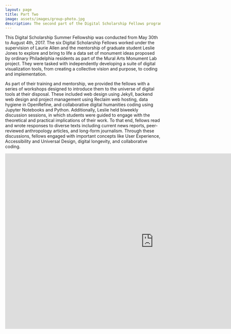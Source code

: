 ```yaml
---
layout: page
title: Part Two
image: assets/images/group-photo.jpg
description: The second part of the Digital Scholarship Fellows program was a full summer internship program.
---
```

This  Digital Scholarship Summer Fellowship was conducted from May 30th to August 4th, 2017.  The six Digital Scholarship Fellows worked under the supervision of Laurie Allen and the mentorship of graduate student Leslie Jones to explore and bring to life a data set of monument ideas proposed by ordinary Philadelphia residents as part of the Mural Arts Monument Lab project. They were tasked with independently developing a suite of digital visualization tools, from creating a collective vision and purpose, to coding and implementation.

As part of their training and mentorship, we provided the fellows with a series of workshops designed to introduce them to the universe of digital tools at their disposal. These included web design using Jekyll, backend web design and project management using Reclaim web hosting, data hygiene in OpenRefine, and collaborative digital humanities coding using Jupyter Notebooks and Python. Additionally, Leslie held biweekly discussion sessions, in which students were guided to engage with the theoretical and practical implications of their work. To that end, fellows read and wrote responses to diverse texts including current news reports, peer-reviewed anthropology articles, and long-form journalism. Through these discussions, fellows engaged with important concepts like User Experience, Accessibility and Universal Design, digital longevity, and collaborative coding.

<iframe src="https://docs.google.com/presentation/d/e/2PACX-1vQ4J2eNgkou9RlWjE2iA7sMKqBntqEp5_XG28RLYsnQ48s9TfeiTdCpXHBI-GvT3xpfqZFW1OXfE8oj/embed?start=true&loop=false&delayms=5000" frameborder="0" width="960" height="569" allowfullscreen="true" mozallowfullscreen="true" webkitallowfullscreen="true"></iframe>
